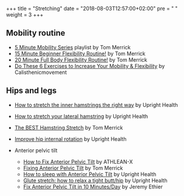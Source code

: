 +++
title = "Stretching"
date = "2018-08-03T12:57:00+02:00"
pre = "<i class='fa fa-angle-right'></i> "
weight = 3
+++

## Mobility routine

* [5 Minute Mobility Series](https://youtu.be/aFYYrazyO-4) playlist by Tom Merrick
* [15 Minute Beginner Flexibility Routine!](https://youtu.be/L_xrDAtykMI) by Tom Merrick
* [20 Minute Full Body Flexibility Routine!](https://youtu.be/lPKRiU9u_Hc) by Tom Merrick
* [Do These 6 Exercises to Increase Your Mobility & Flexibility](https://youtu.be/4zBnM_uozXM) by Calisthenicmovement

## Hips and legs

* [How to stretch the inner hamstrings the right way](https://youtu.be/_e3wE_SHlko) by Upright Health
* [How to stretch your lateral hamstring](https://youtu.be/57QOXwOB5q0) by Upright Health
* [The BEST Hamstring Stretch](https://youtu.be/sXkv2JutXxo) by Tom Merrick
* [Improve hip internal rotation](https://youtu.be/JwancB1LTsQ) by Upright Health

* Anterior pelvic tilt
  * [How to Fix Anterior Pelvic Tilt](https://youtu.be/K-CrEi0ymMg) by ATHLEAN-X
  * [Fixing Anterior Pelvic Tilt](https://youtu.be/tp8KPPffIJw) by Tom Merrick
  * [How to sleep with Anterior Pelvic Tilt](https://youtu.be/0O-pnhwqReE) by Upright Health
  * [Glute stretch: how to relax a tight butt/hip](https://youtu.be/Qby3ZsiidMY) by Upright Health
  * [Fix Anterior Pelvic Tilt in 10 Minutes/Day](https://youtu.be/2NZMaI-HeNU) by Jeremy Ethier

